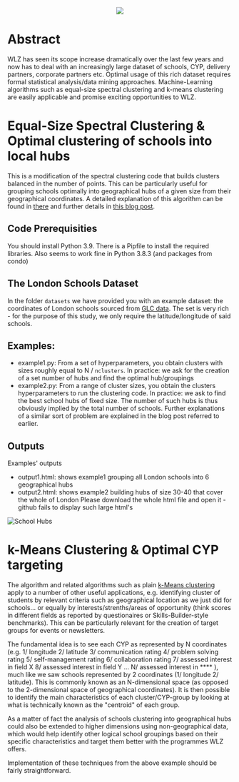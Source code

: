 <p align="center">
  <img src="https://github.com/sylvestb/WLZ/assets/169618458/93812730-9cd7-4142-900c-90fe35e1a263" />
</p>


# Abstract

WLZ has seen its scope increase dramatically over the last few years and now has to deal with an increasingly large dataset of schools, CYP, delivery partners, corporate partners etc. Optimal usage of this rich dataset requires formal statistical analysis/data mining approaches. Machine-Learning algorithms such as equal-size spectral clustering and k-means clustering are easily applicable and promise exciting opportunities to WLZ.

# Equal-Size Spectral Clustering & Optimal clustering of schools into local hubs
This is a modification of the spectral clustering code that builds clusters balanced 
in the number of points. This can be particularly useful for grouping schools optimally into geographical hubs of a given size from their geographical coordinates.
A detailed explanation of this algorithm can be found in [there](https://towardsdatascience.com/spectral-clustering-aba2640c0d5b) and further details in [this blog post](https://medium.com/p/cce65c6f9ba3/edit).

## Code Prerequisities
You should install Python 3.9. There is a Pipfile to install the required libraries. Also seems to work fine in Python 3.8.3 (and packages from condo)

## The London Schools Dataset
In the folder `datasets` we have provided you with an example dataset: the coordinates of London schools sourced from [GLC data](https://data.london.gov.uk/dataset/london-schools-atlas). The set is very rich - for the purpose of this study, we only require the latitude/longitude of said schools.

## Examples: 
* example1.py: From a set of hyperparameters, you obtain clusters with sizes roughly equal to N / `nclusters`. In practice: we ask for the creation of a set number of hubs and find the optimal hub/groupings
* example2.py: From a range of cluster sizes, you obtain the clusters hyperparameters to run the clustering code. In practice: we ask to find the best school hubs of fixed size. The number of such hubs is thus obviously implied by the total number of schools.
Further explanations of a similar sort of problem are explained in the blog post referred to earlier.

## Outputs
Examples' outputs
* output1.html: shows example1 grouping all London schools into 6 geographical hubs
* output2.html: shows example2 building hubs of size 30-40 that cover the whole of London
Please download the whole html file and open it - github fails to display such large html's

![School Hubs](https://github.com/sylvestb/WLZ/assets/169618458/b859e5be-ad10-46b5-a34c-d2d3d8f88997)


# k-Means Clustering & Optimal CYP targeting
The algorithm and related algorithms such as plain [k-Means clustering](https://en.wikipedia.org/wiki/K-means_clustering) apply to a number of other useful applications, e.g. identifying cluster of students by relevant criteria such as geographical location as we just did for schools... or equally by interests/strenths/areas of opportunity (think scores in different fields as reported by questionaires or Skills-Builder-style benchmarks). This can be particularly relevant for the creation of target groups for events or newsletters. 

The fundamental idea is to see each CYP as represented by N coordinates (e.g. 1/ longitude 2/ latitude 3/ communication rating 4/ problem solving rating 5/ self-management rating 6/ collaboration rating 7/ assessed interest in field X 8/ assessed interest in field Y ... N/ assessed interest in **** ), much like we saw schools represented by 2 coordinates (1/ longitude 2/ latitude). This is commonly known as an N-dimensional space (as opposed to the 2-dimensional space of geographical coordinates).
It is then possible to identify the main characteristics of each cluster/CYP-group by looking at what is technically known as the "centroid" of each group.

As a matter of fact the analysis of schools clustering into geographical hubs could also be extended to higher dimensions using non-geographical data, which would help identify other logical school groupings based on their specific characteristics and target them better with the programmes WLZ offers.

Implementation of these techniques from the above example should be fairly straightforward.





